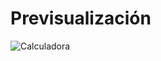 # Previsualización
![Calculadora](https://github.com/user-attachments/assets/cd100134-02ca-404c-94b2-811b5481d618)
